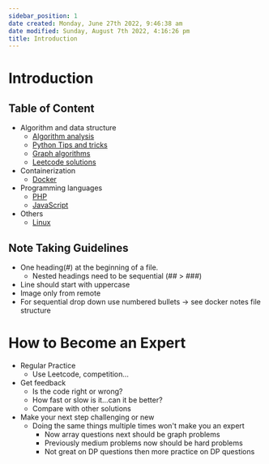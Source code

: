 ```yaml
---
sidebar_position: 1
date created: Monday, June 27th 2022, 9:46:38 am
date modified: Sunday, August 7th 2022, 4:16:26 pm
title: Introduction
---
```


# Introduction

## Table of Content

- Algorithm and data structure
	- [Algorithm analysis](Algo/Fundamental%20Algorithms/Algorithm%20analysis.md)
	- [Python Tips and tricks](Algo/Tips%20&%20Tricks/Useful%20Python%20Collections%20module.md)
	- [Graph algorithms](Algo/Tree%20&%20Graph/Tree/Union%20find.md)
	- [Leetcode solutions](Algo/Coding%20Practice/Tree/101%20Symmetric%20Tree.py.md)
- Containerization
	- [Docker](Containerization/Docker/1.%20General%20step%20to%20dockerizing%20a%20project.md)
- Programming languages
	- [PHP](Programming%20langs/PHP.md)
	- [JavaScript](Programming%20langs/Javascript.md)
- Others
	- [Linux](Linux/Common%20Commands.md)

## Note Taking Guidelines

- One heading(#) at the beginning of a file.
	- Nested headings need to be sequential (## > ###)
- Line should start with uppercase
- Image only from remote
- For sequential drop down use numbered bullets -> see docker notes file structure

# How to Become an Expert

- Regular Practice
	- Use Leetcode, competition…
- Get feedback
	- Is the code right or wrong?
	- How fast or slow is it…can it be better?
	- Compare with other solutions
- Make your next step challenging or new
	- Doing the same things multiple times won't make you an expert
		- Now array questions next should be graph problems
		- Previously medium problems now should be hard problems
		- Not great on DP questions then more practice on DP questions
